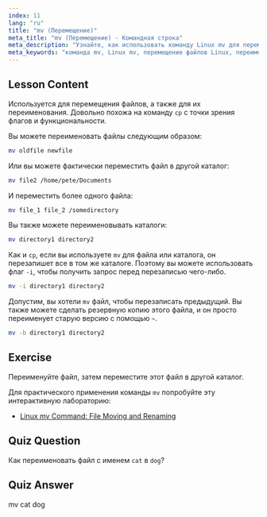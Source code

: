 ```yaml
---
index: 11
lang: "ru"
title: "mv (Перемещение)"
meta_title: "mv (Перемещение) - Командная строка"
meta_description: "Узнайте, как использовать команду Linux mv для перемещения и переименования файлов/каталогов. Разберитесь в ее опциях и предотвратите перезапись. Начните свой путь в Linux!"
meta_keywords: "команда mv, Linux mv, перемещение файлов Linux, переименование файлов Linux, учебник Linux, для начинающих, руководство Linux"
---
```


## Lesson Content

Используется для перемещения файлов, а также для их переименования. Довольно похожа на команду `cp` с точки зрения флагов и функциональности.

Вы можете переименовать файлы следующим образом:

```bash
mv oldfile newfile
```

Или вы можете фактически переместить файл в другой каталог:

```bash
mv file2 /home/pete/Documents
```

И переместить более одного файла:

```bash
mv file_1 file_2 /somedirectory
```

Вы также можете переименовывать каталоги:

```bash
mv directory1 directory2
```

Как и `cp`, если вы используете `mv` для файла или каталога, он перезапишет все в том же каталоге. Поэтому вы можете использовать флаг `-i`, чтобы получить запрос перед перезаписью чего-либо.

```bash
mv -i directory1 directory2
```

Допустим, вы хотели `mv` файл, чтобы перезаписать предыдущий. Вы также можете сделать резервную копию этого файла, и он просто переименует старую версию с помощью `~`.

```bash
mv -b directory1 directory2
```

## Exercise

Переименуйте файл, затем переместите этот файл в другой каталог.

Для практического применения команды `mv` попробуйте эту интерактивную лабораторию:

- [Linux mv Command: File Moving and Renaming](https://labex.io/ru/labs/linux-linux-mv-command-file-moving-and-renaming-209743)

## Quiz Question

Как переименовать файл с именем `cat` в `dog`?

## Quiz Answer

mv cat dog

